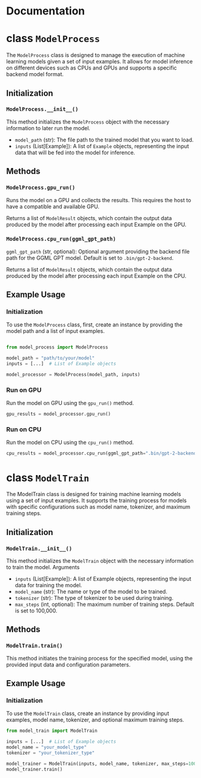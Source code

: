 # Documentation

# class `ModelProcess`

The `ModelProcess` class is designed to manage the execution of machine learning models given a set of input examples. It allows for model inference on different devices such as CPUs and GPUs and supports a specific backend model format.

## Initialization

### `ModelProcess.__init__()`

This method initializes the `ModelProcess` object with the necessary information to later run the model.

- `model_path` (str): The file path to the trained model that you want to load.
- `inputs` (List[Example]): A list of `Example` objects, representing the input data that will be fed into the model for inference.

## Methods

### `ModelProcess.gpu_run()`

Runs the model on a GPU and collects the results. This requires the host to have a compatible and available GPU.

Returns a list of `ModelResult` objects, which contain the output data produced by the model after processing each input Example on the GPU.

### `ModelProcess.cpu_run(ggml_gpt_path)`

`ggml_gpt_path` (str, optional): Optional argument providing the backend file path for the GGML GPT model. Default is set to `.bin/gpt-2-backend`.

Returns a list of `ModelResult` objects, which contain the output data produced by the model after processing each input Example on the CPU.

## Example Usage

### Initialization

To use the `ModelProcess` class, first, create an instance by providing the model path and a list of input examples.

```python

from model_process import ModelProcess

model_path = "path/to/your/model"
inputs = [...]  # List of Example objects

model_processor = ModelProcess(model_path, inputs)
```

### Run on GPU
Run the model on GPU using the `gpu_run()` method.

```python
gpu_results = model_processor.gpu_run()
```

### Run on CPU
Run the model on CPU using the `cpu_run()` method.

```python
cpu_results = model_processor.cpu_run(ggml_gpt_path=".bin/gpt-2-backend")
```

# class `ModelTrain`
The ModelTrain class is designed for training machine learning models using a set of input examples. It supports the training process for models with specific configurations such as model name, tokenizer, and maximum training steps.

## Initialization
### `ModelTrain.__init__()`
This method initializes the `ModelTrain` object with the necessary information to train the model.
Arguments
 - `inputs` (List[Example]): A list of Example objects, representing the input data for training the model.
 - `model_name` (str): The name or type of the model to be trained.
 - `tokenizer` (str): The type of tokenizer to be used during training.
 - `max_steps` (int, optional): The maximum number of training steps. Default is set to 100,000.

## Methods
### `ModelTrain.train()`
This method initiates the training process for the specified model, using the provided input data and configuration parameters.

## Example Usage
### Initialization

To use the `ModelTrain` class, create an instance by providing input examples, model name, tokenizer, and optional maximum training steps.

```python
from model_train import ModelTrain

inputs = [...]  # List of Example objects
model_name = "your_model_type"
tokenizer = "your_tokenizer_type"

model_trainer = ModelTrain(inputs, model_name, tokenizer, max_steps=100000)
model_trainer.train()
```